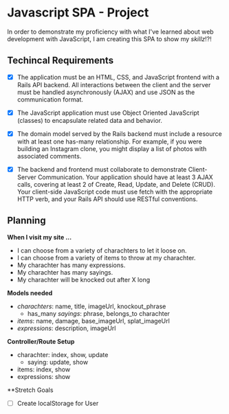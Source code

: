 # Javascript SPA - Project

In order to demonstrate my proficiency with what I've learned about web development with JavaScript, I am creating this SPA to show my *skillz*!?!

## Techincal Requirements

- [X] The application must be an HTML, CSS, and JavaScript frontend with a Rails API backend. All interactions between the client and the server must be handled asynchronously (AJAX) and use JSON as the communication format.

- [X] The JavaScript application must use Object Oriented JavaScript (classes) to encapsulate related data and behavior.

- [X] The domain model served by the Rails backend must include a resource with at least one has-many relationship. For example, if you were building an Instagram clone, you might display a list of photos with associated comments.

- [X] The backend and frontend must collaborate to demonstrate Client-Server Communication. Your application should have at least 3 AJAX calls, covering at least 2 of Create, Read, Update, and Delete (CRUD). Your client-side JavaScript code must use fetch with the appropriate HTTP verb, and your Rails API should use RESTful conventions.

## Planning

**When I visit my site ...**

- I can choose from a variety of charachters to let it loose on.
- I can choose from a variety of items to throw at my charachter.
- My charachter has many expressions.
- My charachter has many sayings.
- My charachter will be knocked out after X long

**Models needed**

- *charachters*: name, title, imageUrl, knockout_phrase
  - has_many *sayings*: phrase, belongs_to charachter
- *items*: name, damage, base_imageUrl, splat_imageUrl
- *expressions*: description, imageUrl

**Controller/Route Setup**

- charachter: index, show, update
  - saying: update, show
- items: index, show
- expressions: show


**Stretch Goals
- [ ] Create localStorage for User